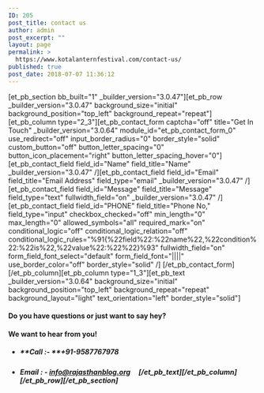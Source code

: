 ```yaml
---
ID: 205
post_title: contact us
author: admin
post_excerpt: ""
layout: page
permalink: >
  https://www.kotalanternfestival.com/contact-us/
published: true
post_date: 2018-07-07 11:36:12
---
```

[et_pb_section bb_built="1" \_builder\_version="3.0.47"][et_pb_row \_builder\_version="3.0.47" background_size="initial" background_position="top_left" background_repeat="repeat"][et_pb_column type="2_3"][et_pb_contact_form captcha="off" title="Get In Touch" \_builder\_version="3.0.64" module_id="et_pb_contact_form_0" use_redirect="off" input_border_radius="0" border_style="solid" custom_button="off" button_letter_spacing="0" button_icon_placement="right" button_letter_spacing_hover="0"] [et_pb_contact_field field_id="Name" field_title="Name" \_builder\_version="3.0.47" /][et_pb_contact_field field_id="Email" field_title="Email Address" field_type="email" \_builder\_version="3.0.47" /][et_pb_contact_field field_id="Message" field_title="Message" field_type="text" fullwidth_field="on" \_builder\_version="3.0.47" /][et_pb_contact_field field_id="PHONE" field_title="Phone No," field_type="input" checkbox_checked="off" min_length="0" max_length="0" allowed_symbols="all" required_mark="on" conditional_logic="off" conditional_logic_relation="off" conditional_logic_rules="%91{%22field%22:%22name%22,%22condition%22:%22is%22,%22value%22:%22%22}%93" fullwidth_field="on" form_field_font_select="default" form_field_font="||||" use_border_color="off" border_style="solid" /] [/et_pb_contact_form][/et_pb_column][et_pb_column type="1_3"][et_pb_text \_builder\_version="3.0.64" background_size="initial" background_position="top_left" background_repeat="repeat" background_layout="light" text_orientation="left" border_style="solid"] 
#### Do you have questions or just want to say hey?

#### We want to hear from you!

*   ##### **Call :- **+91-9587767978

*   ##### **Email : -** info@rajasthanblog.org     [/et_pb_text][/et_pb_column][/et_pb_row][/et_pb_section]